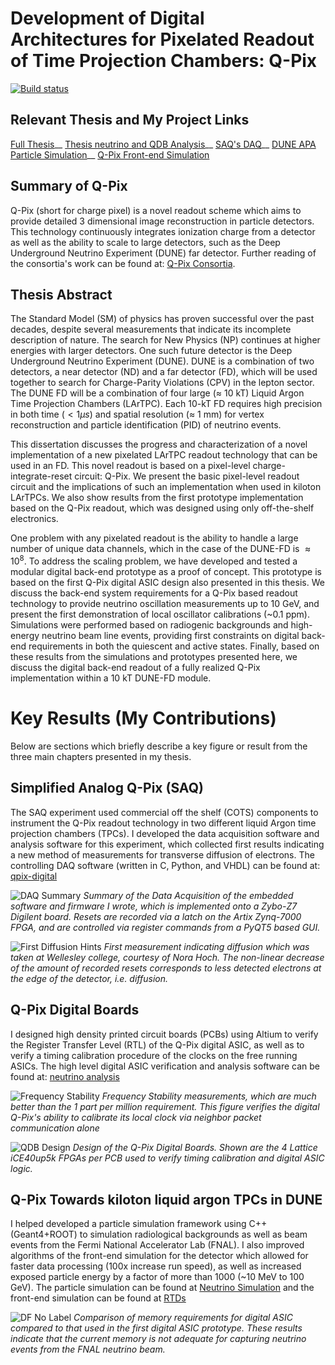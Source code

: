 # Development of Digital Architectures for Pixelated Readout of Time Projection Chambers: Q-Pix

[![Build status](https://github.com/dcroote/stanford-thesis-example/workflows/CI/badge.svg?branch=master)](https://github.com/dcroote/stanford-thesis-example/actions?query=workflow%3ACI+branch%3Amaster)

## Relevant Thesis and My Project Links

[Full Thesis](https://github.com/kkeefe/qp_dissertation/blob/main/keefe_qpix_thesis_2023_final.pdf)__
[Thesis neutrino and QDB Analysis](https://github.com/kkeefe/neutAna)__
[SAQ's DAQ](https://github.com/kkeefe/qpix-digital/tree/master)__
[DUNE APA Particle Simulation](https://github.com/kkeefe/qpixg4)__
[Q-Pix Front-end Simulation](https://github.com/kkeefe/qpixrtd)

## Summary of Q-Pix

Q-Pix (short for charge pixel) is a novel readout scheme which aims to provide detailed 3 dimensional image reconstruction in particle detectors.
This technology continuously integrates ionization charge from a detector as well as the ability to scale to large detectors, such as the Deep Underground Neutrino Experiment (DUNE) far detector.
Further reading of the consortia's work can be found at: [Q-Pix Consortia](https://www.qpix.work/).

## Thesis Abstract

The Standard Model (SM) of physics has proven successful over the past decades, despite several measurements that indicate its incomplete description of nature.
The search for New Physics (NP) continues at higher energies with larger detectors.
One such future detector is the Deep Underground Neutrino Experiment (DUNE).
DUNE is a combination of two detectors, a near detector (ND) and a far detector (FD), which will be used together to search for Charge-Parity Violations (CPV) in the lepton sector.
The DUNE FD will be a combination of four large ($\approx$ 10 kT) Liquid Argon Time Projection Chambers (LArTPC).
Each 10-kT FD requires high precision in both time ($< 1 \mu s$) and spatial resolution ($\approx$ 1 mm) for vertex reconstruction and particle identification (PID) of neutrino events.

This dissertation discusses the progress and characterization of a novel implementation of a new pixelated LArTPC readout technology that can be used in an FD.
This novel readout is based on a pixel-level charge-integrate-reset circuit: Q-Pix.
We present the basic pixel-level readout circuit and the implications of such an implementation when used in kiloton LArTPCs.
We also show results from the first prototype implementation based on the Q-Pix readout, which was designed using only off-the-shelf electronics.

One problem with any pixelated readout is the ability to handle a large number of unique data channels, which in the case of the DUNE-FD is $\approx 10^8$.
To address the scaling problem, we have developed and tested a modular digital back-end prototype as a proof of concept.
This prototype is based on the first Q-Pix digital ASIC design also presented in this thesis.
We discuss the back-end system requirements for a Q-Pix based readout technology to provide neutrino oscillation measurements up to 10 GeV, and present the first demonstration of local oscillator calibrations (~0.1 ppm).
Simulations were performed based on radiogenic backgrounds and high-energy neutrino beam line events, providing first constraints on digital back-end requirements in both the quiescent and active states.
Finally, based on these results from the simulations and prototypes presented here, we discuss the digital back-end readout of a fully realized Q-Pix implementation within a 10 kT DUNE-FD module.


# Key Results (My Contributions)

Below are sections which briefly describe a key figure or result from the three main chapters presented in my thesis.

## Simplified Analog Q-Pix (SAQ)

The SAQ experiment used commercial off the shelf (COTS) components to instrument the Q-Pix readout technology in two different liquid Argon time projection chambers (TPCs).
I developed the data acquisition software and analysis software for this experiment, which collected first results indicating a new method of measurements for transverse diffusion of electrons.
The controlling DAQ software (written in C, Python, and VHDL) can be found at: [qpix-digital](https://github.com/kkeefe/qpix-digital/tree/master)

![DAQ Summary](https://github.com/kkeefe/qp_dissertation/blob/main/images/saq_daq_firmware_summary.png)
*Summary of the Data Acquisition of the embedded software and firmware I wrote, which is implemented onto a Zybo-Z7 Digilent board. Resets are recorded via a latch on the Artix Zynq-7000 FPGA, and are controlled via register commands from a PyQT5 based GUI.*

![First Diffusion Hints](https://github.com/kkeefe/qp_dissertation/blob/main/images/SAQ_first_diffusion_measurement.png)
*First measurement indicating diffusion which was taken at Wellesley college, courtesy of Nora Hoch. The non-linear decrease of the amount of recorded resets corresponds to less detected electrons at the edge of the detector, i.e. diffusion.*

## Q-Pix Digital Boards

I designed high density printed circuit boards (PCBs) using Altium to verify the Register Transfer Level (RTL) of the Q-Pix digital ASIC, as well as to verify a timing calibration procedure of the clocks on the free running ASICs.
The high level digital ASIC verification and analysis software can be found at: [neutrino analysis](https://github.com/kkeefe/neutAna)

![Frequency Stability](https://github.com/kkeefe/qp_dissertation/blob/main/images/interrogation_ppm_diff.png)
*Frequency Stability measurements, which are much better than the 1 part per million requirement. This figure verifies the digital Q-Pix's ability to calibrate its local clock via neighbor packet communication alone*

![QDB Design](https://github.com/kkeefe/qp_dissertation/blob/main/images/qdb_closeup.jpg)
*Design of the Q-Pix Digital Boards. Shown are the 4 Lattice iCE40up5k FPGAs per PCB used to verify timing calibration and digital ASIC logic.*


## Q-Pix Towards kiloton liquid argon TPCs in DUNE

I helped developed a particle simulation framework using C++ (Geant4+ROOT) to simulation radiological backgrounds as well as beam events from the Fermi National Accelerator Lab (FNAL).
I also improved algorithms of the front-end simulation for the detector which allowed for faster data processing (100x increase run speed), as well as increased exposed particle energy by a factor of more than 1000 (~10 MeV to 100 GeV).
The particle simulation can be found at [Neutrino Simulation](https://github.com/kkeefe/qpixg4) and the front-end simulation can be found at [RTDs](https://github.com/kkeefe/qpixrtd)

![DF No Label](https://github.com/kkeefe/qp_dissertation/blob/main/images/df_nolabel_line.png)
*Comparison of memory requirements for digital ASIC compared to that used in the first digital ASIC prototype. These results indicate that the current memory is not adequate for capturing neutrino events from the FNAL neutrino beam.*
